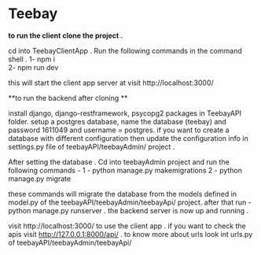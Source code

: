 # Teebay



**to run the client clone the project .**

cd into TeebayClientApp . 
Run the following commands in the command shell .
1- npm i  
2- npm run dev

this will start the client app server at visit http://localhost:3000/

**to run the backend after cloning **

install django, django-restframework, psycopg2 packages in TeebayAPI folder.
setup a postgres database, name the database (teebay) and password 1611049 and username = postgres.
if you want to create a database with different configuration then update the configuration info in settings.py file of teebayAPI/teebayAdmin/ project . 

After setting the database . Cd into teebayAdmin project and run the following commands -
1 - python manage.py makemigrations
2 - python manage.py migrate

these commands will migrate the database from the models defined in model.py of the teebayAPI/teebayAdmin/teebayApi/ project.
after that run - 
python manage.py runserver .
the backend server is now up and running . 

visit http://localhost:3000/ to use the client app . 
if you want to check the apis visit http://127.0.0.1:8000/api/ . to know more about urls look int urls.py of teebayAPI/teebayAdmin/teebayApi/
